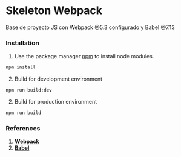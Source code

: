 # Skeleton Webpack

Base de proyecto JS con Webpack @5.3 configurado y Babel @7.13

### Installation

1. Use the package manager [npm](https://www.npmjs.com/) to install node modules.

```bash
npm install
```

2. Build for development environment

```bash
npm run build:dev
```

2. Build for production environment

```bash
npm run build
```

### References
1. [__Webpack__](https://webpack.js.org/concepts/)
2. [__Babel__](https://babeljs.io/setup#installation)

